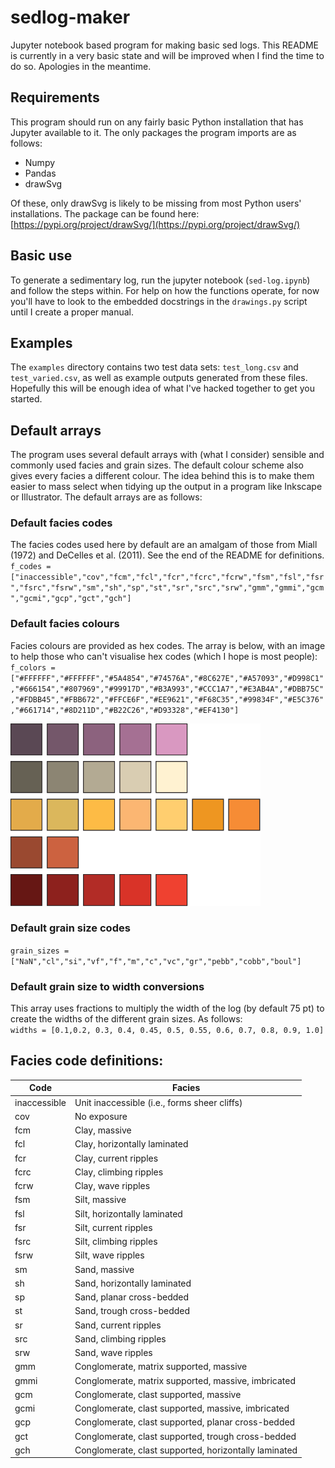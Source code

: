 # sedlog-maker
Jupyter notebook based program for making basic sed logs.
This README is currently in a very basic state and will be improved when I find the time to do so. Apologies in the meantime.

## Requirements
This program should run on any fairly basic Python installation that has Jupyter available to it. The only packages the program imports are as follows:
- Numpy
- Pandas
- drawSvg

Of these, only drawSvg is likely to be missing from most Python users' installations. The package can be found here: [https://pypi.org/project/drawSvg/](https://pypi.org/project/drawSvg/)

## Basic use
To generate a sedimentary log, run the jupyter notebook (`sed-log.ipynb`) and follow the steps within. For help on how the functions operate, for now you'll have to look to the embedded docstrings in the `drawings.py` script until I create a proper manual.

## Examples
The `examples` directory contains two test data sets: `test_long.csv` and `test_varied.csv`, as well as example outputs generated from these files. Hopefully this will be enough idea of what I've hacked together to get you started.

## Default arrays
The program uses several default arrays with (what I consider) sensible and commonly used facies and grain sizes. The default colour scheme also gives every facies a different colour. The idea behind this is to make them easier to mass select when tidying up the output in a program like Inkscape or Illustrator. The default arrays are as follows:

### Default facies codes
The facies codes used here by default are an amalgam of those from Miall (1972) and DeCelles et al. (2011). See the end of the README for definitions. \
`f_codes = ["inaccessible","cov","fcm","fcl","fcr","fcrc","fcrw","fsm","fsl","fsr","fsrc","fsrw","sm","sh","sp","st","sr","src","srw","gmm","gmmi","gcm","gcmi","gcp","gct","gch"]`
### Default facies colours
Facies colours are provided as hex codes. The array is below, with an image to help those who can't visualise hex codes (which I hope is most people): \
`f_colors = ["#FFFFFF","#FFFFFF","#5A4854","#74576A","#8C627E","#A57093","#D998C1","#666154","#807969","#99917D","#B3A993","#CCC1A7","#E3AB4A","#DBB75C","#FDBB45","#FBB672","#FFCE6F","#EE9621","#F68C35","#99834F","#E5C376","#661714","#8D211D","#B22C26","#D93328","#EF4130"]`

<img src="examples/default_color_palette.svg" alt="Default facies color palette" style="width:400px;"/>

### Default grain size codes
`grain_sizes = ["NaN","cl","si","vf","f","m","c","vc","gr","pebb","cobb","boul"]`
### Default grain size to width conversions
This array uses fractions to multiply the width of the log (by default 75 pt) to create the widths of the different grain sizes. As follows: \
`widths = [0.1,0.2, 0.3, 0.4, 0.45, 0.5, 0.55, 0.6, 0.7, 0.8, 0.9, 1.0]`

## Facies code definitions:
| Code | Facies |
|---|---|
|	inaccessible	|	Unit inaccessible (i.e., forms sheer cliffs)	|
|	cov	|	No exposure	|
|	fcm	|	Clay, massive	|
|	fcl	|	Clay, horizontally laminated	|
|	fcr	|	Clay, current ripples	|
|	fcrc	|	Clay, climbing ripples	|
|	fcrw	|	Clay, wave ripples	|
|	fsm	|	Silt, massive	|
|	fsl	|	Silt, horizontally laminated	|
|	fsr	|	Silt, current ripples	|
|	fsrc	|	Silt, climbing ripples	|
|	fsrw	|	Silt, wave ripples	|
|	sm	|	Sand, massive	|
|	sh	|	Sand, horizontally laminated	|
|	sp	|	Sand, planar cross-bedded	|
|	st	|	Sand, trough cross-bedded	|
|	sr	|	Sand, current ripples	|
|	src	|	Sand, climbing ripples	|
|	srw	|	Sand, wave ripples	|
|	gmm	|	Conglomerate, matrix supported, massive	|
|	gmmi	|	Conglomerate, matrix supported, massive, imbricated	|
|	gcm	|	Conglomerate, clast supported, massive	|
|	gcmi	|	Conglomerate, clast supported, massive, imbricated	|
|	gcp	|	Conglomerate, clast supported, planar cross-bedded	|
|	gct	|	Conglomerate, clast supported, trough cross-bedded	|
|	gch	|	Conglomerate, clast supported, horizontally laminated	|
